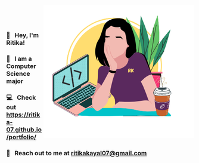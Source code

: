 <!--
**ritika-07/ritika-07** is a ✨ _special_ ✨ repository because its `README.md` (this file) appears on your GitHub profile.

Here are some ideas to get you started:

- 🔭 I’m currently working on ...
- 🌱 I’m currently learning ...
- 👯 I’m looking to collaborate on ...
- 🤔 I’m looking for help with ...
- 💬 Ask me about ...
- 📫 How to reach me: ...
- 😄 Pronouns: ...
- ⚡ Fun fact: ...
-->

<img align="right" src="/dp.png">
&nbsp;

&nbsp;

### :wave: &nbsp; Hey, I'm Ritika!
### :book: &nbsp; I am a Computer Science major
### :computer: &nbsp; Check out https://ritika-07.github.io/portfolio/
### :e-mail: &nbsp; Reach out to me at ritikakayal07@gmail.com
